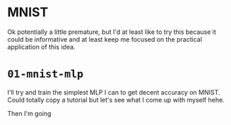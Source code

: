 # MNIST

Ok potentially a little premature, but I'd at least like to try this because it could be informative and at least keep me focused on the practical application of this idea.

# `01-mnist-mlp`

I'll try and train the simplest MLP I can to get decent accuracy on MNIST. Could totally copy a tutorial but let's see what I come up with myself hehe.

Then I'm going 